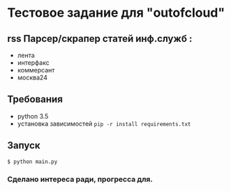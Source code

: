 # Тестовое задание для "outofcloud"

## rss Парсер/скрапер статей инф.служб :

* лента
* интерфакс
* коммерсант
* москва24

## Требования

* python 3.5
* установка зависимостей
`pip -r install requirements.txt`

## Запуск
`$ python main.py`

### Сделано интереса ради, прогресса для.